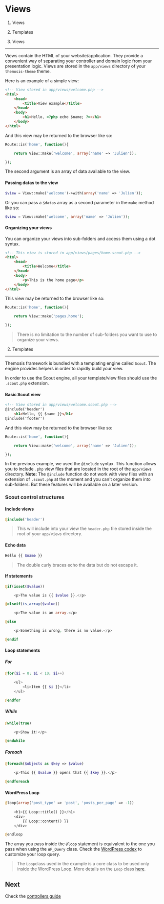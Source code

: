Views
=====

1. Views
2. Templates

1. Views
--------

Views contain the HTML of your website/application. They provide a convenient way of separating your controller and domain logic from your presentation logic. Views are stored in the `app/views` directory of your `themosis-theme` theme.

Here is an example of a simple view:
```html
<!-- View stored in app/views/welcome.php -->
<html>
	<head>
		<title>View example</title>
	</head>
	<body>
		<h1>Hello, <?php echo $name; ?></h1>
	</body>
</html>
```

And this view may be returned to the browser like so:
```php
Route::is('home', function(){

	return View::make('welcome', array('name' => 'Julien'));

});
```

The second argument is an array of data available to the view.

#### Passing datas to the view
```php
$view = View::make('welcome')->with(array('name' => 'Julien'));
```

Or you can pass a `$datas` array as a second parameter in the `make` method like so:
```php
$view = View::make('welcome', array('name' => 'Julien'));
```

#### Organizing your views
You can organize your views into sub-folders and access them using a dot syntax.

```html
<!-- This view is stored in app/views/pages/home.scout.php -->
<html>
	<head>
		<title>Welcome</title>
	</head>
	<body>
		<p>This is the home page</p>
	</body>
</html>
```
This view may be returned to the browser like so:
```php
Route::is('home', function(){

	return View::make('pages.home');

});
```
> There is no limitation to the number of sub-folders you want to use to organize your views.

2. Templates
------------
Themosis framework is bundled with a templating engine called `Scout`. The engine provides helpers in order to rapidly build your view.

In order to use the Scout engine, all your template/view files should use the `.scout.php` extension.

#### Basic Scout view
```html
<!-- View stored in app/views/welcome.scout.php -->
@include('header')
	<h1>Hello, {{ $name }}</h1>
@include('footer')
```

And this view may be returned to the browser like so:
```php
Route::is('home', function(){

	return View::make('welcome', array('name' => 'Julien'));

});
```

In the previous example, we used the `@include` syntax. This function allows you to include `.php` view files that are located in the root of the `app/views` directory. **Note:** The `@include` function do not work with view files with an extension of `.scout.php` at the moment and you can't organize them into sub-folders. But these features will be available on a later version.

### Scout control structures

#### Include views
```php
@include('header')
```
> This will include into your view the `header.php` file stored inside the root of your `app/views` directory.

#### Echo data
```php
Hello {{ $name }}
```
> The double curly braces echo the data but do not escape it.

#### If statements
```php
@if(isset($value))

	<p>The value is {{ $value }}.</p>

@elseif(is_array($value))

	<p>The value is an array.</p>

@else

	<p>Something is wrong, there is no value.</p>

@endif
```

#### Loop statements
##### For
```php
@for($i = 0; $i < 10; $i++)

	<ul>
		<li>Item {{ $i }}</li>
	</ul>

@endfor
```

##### While
```php
@while(true)

	<p>Show it!</p>

@endwhile
```

##### Foreach
```php
@foreach($objects as $key => $value)

	<p>This {{ $value }} opens that {{ $key }}.</p>

@endforeach
```

#### WordPress Loop
```php
@loop(array('post_type' => 'post', 'posts_per_page' => -1))
	
	<h1>{{ Loop::title() }}</h1>
	<div>
		{{ Loop::content() }}
	</div>

@endloop
```

The array you pass inside the `@loop` statement is equivalent to the one you pass when using the `WP_Query` class. Check the [WordPress codex](http://codex.wordpress.org/Class_Reference/WP_Query) to customize your loop query.

> The `Loop`class used in the example is a core class to be used only inside the WordPress Loop. More details on the `Loop` class [here](https://github.com/themosis/documentation/blob/master/loop.md).

Next
----
Check the [controllers guide](https://github.com/themosis/documentation/blob/master/controllers.md)